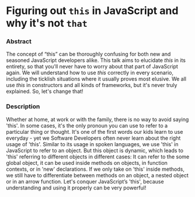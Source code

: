 # Figuring out `this` in JavaScript and why it's not `that` 

### Abstract
The concept of “this” can be thoroughly confusing for both new and seasoned JavaScript developers alike. This talk aims to elucidate _this_ in its entirety, so that you'll never have to worry about that part of JavaScript again. We will understand how to use _this_ correctly in every scenario, including the ticklish situations where it usually proves most elusive. We all use _this_ in constructors and all kinds of frameworks, but it's never truly explained. So, let's change that!

### Description
Whether at home, at work or with the family, there is no way to avoid saying 'this'. In some cases, it's the only pronoun you can use to refer to a particular thing or thought. It's one of the first words our kids learn to use everyday - yet we Software Developers often never learn about the right usage of 'this'. Similar to its usage in spoken languages, we use 'this' in JavaScript to refer to an object. But this object is dynamic, which leads to 'this' referring to different objects in different cases: It can refer to the some global object, it can be used inside methods on objects, in function contexts, or in 'new' declarations. If we only take on 'this' inside methods, we still have to differentiate between methods on an object, a nested object or in an arrow function. Let's conquer JavaScript’s 'this', because understanding and using it properly can be very powerful!
